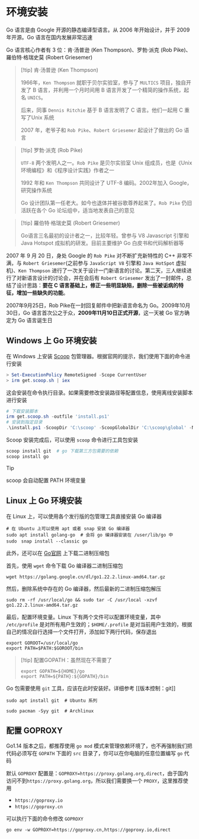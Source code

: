 # 环境安装

Go 语言是由 Google 开源的静态编译型语言。从 2006 年开始设计，并于 2009 年开源。Go 语言在国内发展非常迅速

Go 语言核心作者有 3 位：肯·汤普逊 (Ken Thompson)、罗勃·派克 (Rob Pike)、羅伯特·格瑞史莫 (Robert Griesemer)

> [!tip] 肯·汤普逊 (Ken Thompson)
> 
> 1966年，`Ken Thompson` 就职于贝尔实验室，参与了 `MULTICS` 项目，独自开发了 B 语言，并利用一个月时间用 B 语言开发了一个精简的操作系统，起名 `UNICS`。
> 
> 后来，同事 `Dennis Ritchie` 基于 B 语言发明了 C 语言。他们一起用 C 重写了Unix 系统
> 
> 2007 年，老爷子和 `Rob Pike`、`Robert Griesemer` 起设计了做出的 Go 语言
> 

> [!tip] 罗勃·派克 (Rob Pike)
> 
> `UTF-8` 两个发明人之一。`Rob Pike` 是贝尔实验室 Unix 组成员，也是《Unix环境编程》和《程序设计实践》作者之一
> 
> 1992 年和 `Ken Thompson` 共同设计了 UTF-8 编码。2002年加入 Google，研究操作系统
> 
> Go 设计团队第一任老大。如今也退体并被谷歌尊养起来了。`Rob Pike` 仍旧活跃在各个 Go 论坛组中，适当地发表自己的意见
> 

> [!tip] 羅伯特·格瑞史莫 (Robert Griesemer)
> 
> Go语言三名最初的设计者之一，比较年轻。曾参与 V8 Javascript 引擎和 Java Hotspot 成拟机的研发。目前主要维护 Go 白皮书和代码解析器等
> 



2007 年 9 月 20 日，身处 Google 的 `Rob Pike` 对不断扩充新特性的 C++ 非常不满，与 `Robert Griesemer`(之前参与 `JavaScript V8` 引擎和 `Java HotSpot` 虚拟机)、`Ken Thompson` 进行了一次关于设计一门新语言的讨论。第二天，三人继续进行了对新语言设计的讨论会，并在会后有 `Robert Griesemer` 发出了一封邮件，总结了设计思路：**要在 C 语言基础上，修正一些明显缺陷，删除一些被诟病的特征，增加一些缺失的功能**。

2007年9月25日，Rob Pike在一封回复邮件中把新语言命名为 Go。2009年10月30日，Go 语言首次公之于众，**2009年11月10日正式开源**，这一天被 Go 官方确定为 Go 语言诞生日

## Windows 上 Go 环境安装

在 Windows 上安装 [Scoop](https://scoop.sh/) 包管理器。根据官网的提示，我们使用下面的命令进行安装

```powershell
> Set-ExecutionPolicy RemoteSigned -Scope CurrentUser
> irm get.scoop.sh | iex
```

这会安装在命令执行目录。如果需要修改安装路径等配置信息，使用离线安装脚本进行安装

```powershell
# 下载安装脚本
irm get.scoop.sh -outfile 'install.ps1'
# 安装到指定目录
.\install.ps1 -ScoopDir 'C:\scoop' -ScoopGlobalDir 'C:\scoop\global' -NoProxy
```

Scoop 安装完成后，可以使用 `scoop` 命令进行工具包安装

```powershell
scoop install git  # go 下载第三方包需要的依赖
scoop install go
```

> [!tip] 
> 
> scoop 会自动配置 PATH 环境变量

## Linux 上 Go 环境安装

在 Linux 上，可以使用各个发行版的包管理工具直接安装 Go 编译器

```shell
# 在 Ubuntu 上可以使用 apt 或者 snap 安装 Go 编译器
sudo apt install golang-go  # 会将 go 编译器安装在 /user/lib/go 中
sudo　snap install --classic go 
```

此外，还可以在 [Go官网](https://go.dev/) 上下载二进制压缩包

首先，使用 `wget` 命令下载 Go 编译器二进制压缩包

```shell
wget https://golang.google.cn/dl/go1.22.2.linux-amd64.tar.gz
```

然后，删除系统中存在的 Go 编译器，然后最新的二进制压缩包解压

```shell
sudo rm -rf /usr/local/go && sudo tar -C /usr/local -xzvf go1.22.2.linux-amd64.tar.gz
```

最后，配置环境变量。Linux 下有两个文件可以配置环境变量，其中 `/etc/profile` 是对所有用户生效的；`$HOME/.profile` 是对当前用户生效的，根据自己的情况自行选择一个文件打开，添加如下两行代码，保存退出

```shell
export GOROOT=/usr/local/go
export PATH=$PATH:$GOROOT/bin
```

> [!tip] 配置GOPATH：虽然现在不需要了
> ```shell
> export GOPATH=${HOME}/go
> export PATH=${PATH}:${GOPATH}/bin
> ```

Go 包需要使用 `git` 工具，应该在此时安装好。详细参考 [[版本控制：git]]

```shell
sudo apt install git  # Ubuntu 系列

sudo pacman -Syy git  # Archlinux
```

## 配置 GOPROXY

Go1.14 版本之后，都推荐使用 `go mod` 模式来管理依赖环境了，也不再强制我们把代码必须写在 `GOPATH` 下面的 `src` 目录了，你可以在你电脑的任意位置编写 `go` 代码

默认 `GOPROXY` 配置是：`GOPROXY=https://proxy.golang.org,direct`，由于国内访问不到`https://proxy.golang.org`，所以我们需要换一个 `PROXY`，这里推荐使用
+ `https://goproxy.io`
+ `https://goproxy.cn`

可以执行下面的命令修改 `GOPROXY`

```shell
go env -w GOPROXY=https://goproxy.cn,https://goproxy.io,direct
```
